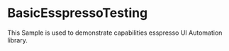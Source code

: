 # BasicEsspressoTesting
This Sample is used to demonstrate capabilities esspresso UI Automation library.
